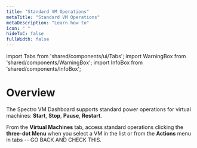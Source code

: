 ```yaml
---
title: "Standard VM Operations"
metaTitle: "Standard VM Operations"
metaDescription: "Learn how to"
icon: " "
hideToC: false
fullWidth: false
---
```


import Tabs from 'shared/components/ui/Tabs';
import WarningBox from 'shared/components/WarningBox';
import InfoBox from 'shared/components/InfoBox';



# Overview

The Spectro VM Dashboard supports standard power operations for virtual machines: **Start**, **Stop**, **Pause**, **Restart**. 
 

From the **Virtual Machines** tab, access standard operations clicking the **three-dot Menu** when you select a VM in the list or from the **Actions** menu in tabs   -- GO BACK AND CHECK THIS. 

